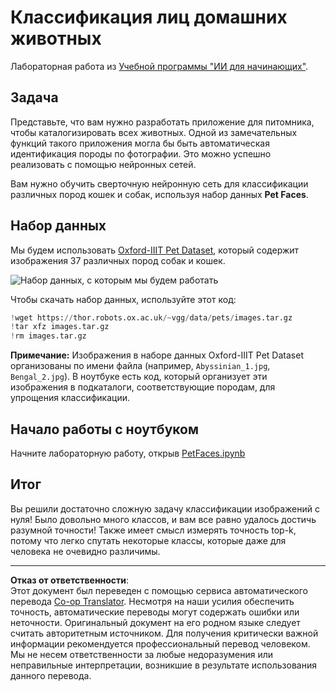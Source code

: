 <!--
CO_OP_TRANSLATOR_METADATA:
{
  "original_hash": "b70fcf7fcee862990f848c679090943f",
  "translation_date": "2025-10-03T14:52:11+00:00",
  "source_file": "lessons/4-ComputerVision/07-ConvNets/lab/README.md",
  "language_code": "ru"
}
-->
# Классификация лиц домашних животных

Лабораторная работа из [Учебной программы "ИИ для начинающих"](https://github.com/microsoft/ai-for-beginners).

## Задача

Представьте, что вам нужно разработать приложение для питомника, чтобы каталогизировать всех животных. Одной из замечательных функций такого приложения могла бы быть автоматическая идентификация породы по фотографии. Это можно успешно реализовать с помощью нейронных сетей.

Вам нужно обучить сверточную нейронную сеть для классификации различных пород кошек и собак, используя набор данных **Pet Faces**.

## Набор данных

Мы будем использовать [Oxford-IIIT Pet Dataset](https://www.robots.ox.ac.uk/~vgg/data/pets/), который содержит изображения 37 различных пород собак и кошек.

![Набор данных, с которым мы будем работать](../../../../../../translated_images/data.50b2a9d5484bdbf0f52f5765b381cec9efe2bd296a98f007f90bedb6ac67f2a8.ru.png)

Чтобы скачать набор данных, используйте этот код:

```python
!wget https://thor.robots.ox.ac.uk/~vgg/data/pets/images.tar.gz
!tar xfz images.tar.gz
!rm images.tar.gz
```

**Примечание:** Изображения в наборе данных Oxford-IIIT Pet Dataset организованы по имени файла (например, `Abyssinian_1.jpg`, `Bengal_2.jpg`). В ноутбуке есть код, который организует эти изображения в подкаталоги, соответствующие породам, для упрощения классификации.

## Начало работы с ноутбуком

Начните лабораторную работу, открыв [PetFaces.ipynb](PetFaces.ipynb)

## Итог

Вы решили достаточно сложную задачу классификации изображений с нуля! Было довольно много классов, и вам все равно удалось достичь разумной точности! Также имеет смысл измерять точность top-k, потому что легко спутать некоторые классы, которые даже для человека не очевидно различимы.

---

**Отказ от ответственности**:  
Этот документ был переведен с помощью сервиса автоматического перевода [Co-op Translator](https://github.com/Azure/co-op-translator). Несмотря на наши усилия обеспечить точность, автоматические переводы могут содержать ошибки или неточности. Оригинальный документ на его родном языке следует считать авторитетным источником. Для получения критически важной информации рекомендуется профессиональный перевод человеком. Мы не несем ответственности за любые недоразумения или неправильные интерпретации, возникшие в результате использования данного перевода.